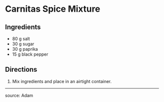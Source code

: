 # Carnitas Spice Mixture

## Ingredients

- 80 g salt
- 30 g sugar
- 30 g paprika
- 15 g black pepper

## Directions

1. Mix ingredients and place in an airtight container.

---

source: Adam
